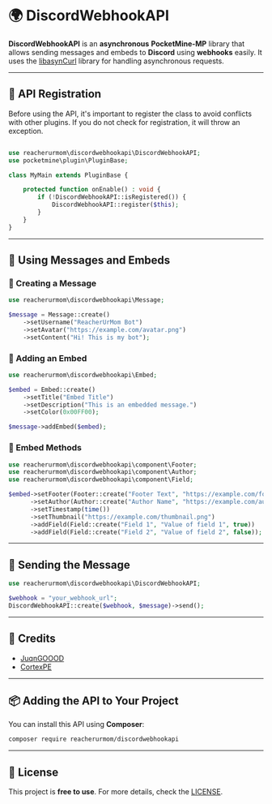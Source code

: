 # 🌍 DiscordWebhookAPI

**DiscordWebhookAPI** is an **asynchronous** **PocketMine-MP** library that allows sending messages and embeds to **Discord** using **webhooks** easily. It uses the [libasynCurl](https://github.com/NetherGamesMC/libasynCurl) library for handling asynchronous requests.

---

## 📌 API Registration

Before using the API, it's important to register the class to avoid conflicts with other plugins. If you do not check for registration, it will throw an exception.

```php

use reacherurmom\discordwebhookapi\DiscordWebhookAPI;
use pocketmine\plugin\PluginBase;

class MyMain extends PluginBase {

    protected function onEnable() : void {
        if (!DiscordWebhookAPI::isRegistered()) {
            DiscordWebhookAPI::register($this);
        }
    }
}
```

---

## 📜 Using Messages and Embeds

### 📌 Creating a Message

```php
use reacherurmom\discordwebhookapi\Message;

$message = Message::create()
    ->setUsername("ReacherUrMom Bot")
    ->setAvatar("https://example.com/avatar.png")
    ->setContent("Hi! This is my bot");
```

### 📌 Adding an Embed

```php
use reacherurmom\discordwebhookapi\Embed;

$embed = Embed::create()
    ->setTitle("Embed Title")
    ->setDescription("This is an embedded message.")
    ->setColor(0x00FF00);

$message->addEmbed($embed);
```

### 📌 Embed Methods

```php
use reacherurmom\discordwebhookapi\component\Footer;
use reacherurmom\discordwebhookapi\component\Author;
use reacherurmom\discordwebhookapi\component\Field;

$embed->setFooter(Footer::create("Footer Text", "https://example.com/footer.png"))
      ->setAuthor(Author::create("Author Name", "https://example.com/author.png"))
      ->setTimestamp(time())
      ->setThumbnail("https://example.com/thumbnail.png")
      ->addField(Field::create("Field 1", "Value of field 1", true))
      ->addField(Field::create("Field 2", "Value of field 2", false));
```

---

## 🚀 Sending the Message

```php
use reacherurmom\discordwebhookapi\DiscordWebhookAPI;

$webhook = "your_webhook_url";
DiscordWebhookAPI::create($webhook, $message)->send();
```

---

## 🙌 Credits

- [JuqnGOOOD](https://github.com/JkqzDev)
- [CortexPE](https://github.com/CortexPE/DiscordWebhookAPI)

---

## 📦 Adding the API to Your Project

You can install this API using **Composer**:

```sh
composer require reacherurmom/discordwebhookapi
```

---

## 📜 License

This project is **free to use**. For more details, check the [LICENSE](https://github.com/MistyNetwork/discordwebhookapi/blob/main/LICENSE).

